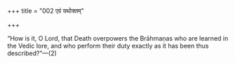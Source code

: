 +++
title = "002 एवं यथोक्तम्"

+++

“How is it, O Lord, that Death overpowers the Brāhmaṇas who are learned in the Vedic lore, and who perform their duty exactly as it has been thus described?”—(2) 